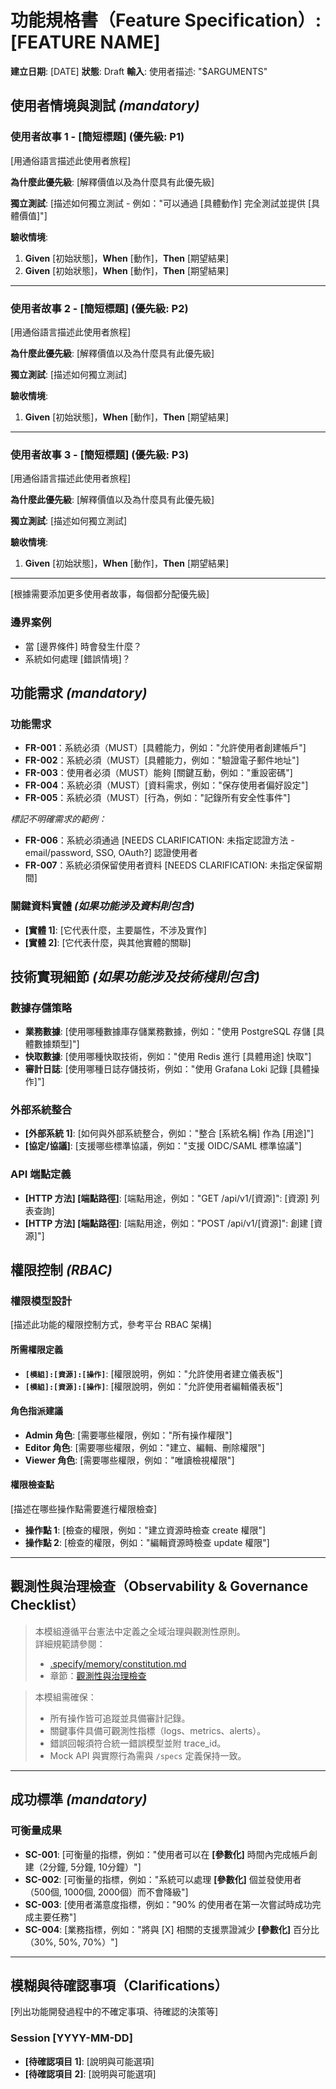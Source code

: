 # 功能規格書（Feature Specification）: [FEATURE NAME]

**建立日期**: [DATE]
**狀態**: Draft
**輸入**: 使用者描述: "$ARGUMENTS"

## 使用者情境與測試 *(mandatory)*

<!--
  重要：使用者故事應按重要性順序作為使用者旅程進行優先排序。
  每個使用者故事/旅程必須獨立可測試——意味著如果你只實作其中一個，
  你仍應擁有一個提供價值的可行 MVP（最小可行產品）。

  為每個故事分配優先級（P1、P2、P3 等），其中 P1 最為關鍵。
  將每個故事視為可獨立的功能片段，可以：
  - 獨立開發
  - 獨立測試
  - 獨立部署
  - 獨立向使用者展示

  RBAC 考量：在設計功能時，必須考慮權限控制。
  每個功能都需要定義所需的權限，並在「權限控制」章節中詳細說明。
  參考平台的三種基本角色：Admin（管理員）、Editor（編輯者）、Viewer（檢視者）。
-->

### 使用者故事 1 - [簡短標題] (優先級: P1)

[用通俗語言描述此使用者旅程]

**為什麼此優先級**: [解釋價值以及為什麼具有此優先級]

**獨立測試**: [描述如何獨立測試 - 例如："可以通過 [具體動作] 完全測試並提供 [具體價值]"]

**驗收情境**:

1. **Given** [初始狀態]，**When** [動作]，**Then** [期望結果]
2. **Given** [初始狀態]，**When** [動作]，**Then** [期望結果]

---

### 使用者故事 2 - [簡短標題] (優先級: P2)

[用通俗語言描述此使用者旅程]

**為什麼此優先級**: [解釋價值以及為什麼具有此優先級]

**獨立測試**: [描述如何獨立測試]

**驗收情境**:

1. **Given** [初始狀態]，**When** [動作]，**Then** [期望結果]

---

### 使用者故事 3 - [簡短標題] (優先級: P3)

[用通俗語言描述此使用者旅程]

**為什麼此優先級**: [解釋價值以及為什麼具有此優先級]

**獨立測試**: [描述如何獨立測試]

**驗收情境**:

1. **Given** [初始狀態]，**When** [動作]，**Then** [期望結果]

---

[根據需要添加更多使用者故事，每個都分配優先級]

### 邊界案例

<!--
  需要動作：此章節的內容代表占位符。
  用正確的邊界案例填寫它們。
-->

- 當 [邊界條件] 時會發生什麼？
- 系統如何處理 [錯誤情境]？

## 功能需求 *(mandatory)*

<!--
  需要動作：此章節的內容代表占位符。
  用正確的功能需求填寫它們。

  記得包含權限相關的功能需求，例如：
  - 哪些操作需要權限檢查
  - 預設角色應該有哪些權限
  - 權限錯誤的處理方式
-->

### 功能需求

- **FR-001**：系統必須（MUST）[具體能力，例如："允許使用者創建帳戶"]
- **FR-002**：系統必須（MUST）[具體能力，例如："驗證電子郵件地址"]
- **FR-003**：使用者必須（MUST）能夠 [關鍵互動，例如："重設密碼"]
- **FR-004**：系統必須（MUST）[資料需求，例如："保存使用者偏好設定"]
- **FR-005**：系統必須（MUST）[行為，例如："記錄所有安全性事件"]

*標記不明確需求的範例：*

- **FR-006**：系統必須通過 [NEEDS CLARIFICATION: 未指定認證方法 - email/password, SSO, OAuth?] 認證使用者
- **FR-007**：系統必須保留使用者資料 [NEEDS CLARIFICATION: 未指定保留期間]

### 關鍵資料實體 *(如果功能涉及資料則包含)*

- **[實體 1]**: [它代表什麼，主要屬性，不涉及實作]
- **[實體 2]**: [它代表什麼，與其他實體的關聯]

## 技術實現細節 *(如果功能涉及技術棧則包含)*

### 數據存儲策略
- **業務數據**: [使用哪種數據庫存儲業務數據，例如："使用 PostgreSQL 存儲 [具體數據類型]"]
- **快取數據**: [使用哪種快取技術，例如："使用 Redis 進行 [具體用途] 快取"]
- **審計日誌**: [使用哪種日誌存儲技術，例如："使用 Grafana Loki 記錄 [具體操作]"]

### 外部系統整合
- **[外部系統 1]**: [如何與外部系統整合，例如："整合 [系統名稱] 作為 [用途]"]
- **[協定/協議]**: [支援哪些標準協議，例如："支援 OIDC/SAML 標準協議"]

### API 端點定義
- **[HTTP 方法] [端點路徑]**: [端點用途，例如："GET /api/v1/[資源]": [資源] 列表查詢]
- **[HTTP 方法] [端點路徑]**: [端點用途，例如："POST /api/v1/[資源]": 創建 [資源]"]

## 權限控制 *(RBAC)*

<!--
  需要動作：定義此功能的權限控制機制。
  每個功能都必須考慮權限控制，確保安全性和合規性。

  權限命名規範：[模組]:[資源]:[操作]
  例如：dashboard:create, alert:read, automation:execute

  參考平台的三種基本角色：
  - Admin：完整管理權限
  - Editor：編輯操作權限
  - Viewer：唯讀檢視權限
-->

### 權限模型設計

[描述此功能的權限控制方式，參考平台 RBAC 架構]

#### 所需權限定義

- **`[模組]:[資源]:[操作]`**: [權限說明，例如："允許使用者建立儀表板"]
- **`[模組]:[資源]:[操作]`**: [權限說明，例如："允許使用者編輯儀表板"]

#### 角色指派建議

- **Admin 角色**: [需要哪些權限，例如："所有操作權限"]
- **Editor 角色**: [需要哪些權限，例如："建立、編輯、刪除權限"]
- **Viewer 角色**: [需要哪些權限，例如："唯讀檢視權限"]

#### 權限檢查點

[描述在哪些操作點需要進行權限檢查]

- **操作點 1**: [檢查的權限，例如："建立資源時檢查 create 權限"]
- **操作點 2**: [檢查的權限，例如："編輯資源時檢查 update 權限"]

---

## 觀測性與治理檢查（Observability & Governance Checklist）

> 本模組遵循平台憲法中定義之全域治理與觀測性原則。  
> 詳細規範請參閱：
> - [.specify/memory/constitution.md](../../.specify/memory/constitution.md)
> - 章節：[觀測性與治理檢查](../../.specify/memory/constitution.md#ai-生成與規格合規)

> 本模組需確保：
> - 所有操作皆可追蹤並具備審計記錄。  
> - 關鍵事件具備可觀測性指標（logs、metrics、alerts）。  
> - 錯誤回報須符合統一錯誤模型並附 trace_id。  
> - Mock API 與實際行為需與 `/specs` 定義保持一致。

---

## 成功標準 *(mandatory)*

<!--
  需要動作：定義可衡量的成功標準。
  這些必須與技術無關且可衡量。
-->

### 可衡量成果

- **SC-001**: [可衡量的指標，例如："使用者可以在 **[參數化]** 時間內完成帳戶創建（2分鐘, 5分鐘, 10分鐘）"]
- **SC-002**: [可衡量的指標，例如："系統可以處理 **[參數化]** 個並發使用者（500個, 1000個, 2000個）而不會降級"]
- **SC-003**: [使用者滿意度指標，例如："90% 的使用者在第一次嘗試時成功完成主要任務"]
- **SC-004**: [業務指標，例如："將與 [X] 相關的支援票證減少 **[參數化]** 百分比（30%, 50%, 70%）"]

---

## 模糊與待確認事項（Clarifications）

[列出功能開發過程中的不確定事項、待確認的決策等]

### Session [YYYY-MM-DD]

- **[待確認項目 1]**: [說明與可能選項]
- **[待確認項目 2]**: [說明與可能選項]